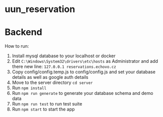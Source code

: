 # uun_reservation


# Backend
How to run:

1. Install mysql database to your localhost or docker
2. Edit `C:\Windows\System32\drivers\etc\hosts` as Administrator and add there new line: `127.0.0.1 reservations.echovo.cz`
3. Copy config/config.temp.js to config/config.js and set your database details as well as google auth details
4. Move to the server directory `cd server`
5. Run `npm install`
6. Run `npm run generate` to generate your database schema and demo data
7. Run `npm run test` to run test suite
8. Run `npm start` to start the app